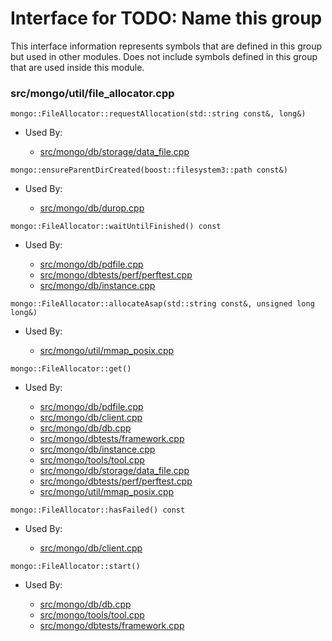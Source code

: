 
# Interface for TODO: Name this group
This interface information represents symbols that are defined in this group but used in other modules.  Does not include symbols defined in this group that are used inside this module.

### src/mongo/util/file\_allocator.cpp

<div></div>

    mongo::FileAllocator::requestAllocation(std::string const&, long&)

- Used By:

    - [src/mongo/db/storage/data\_file.cpp](../../../../storage/mmap\_file\_interface)

<div></div>

    mongo::ensureParentDirCreated(boost::filesystem3::path const&)

- Used By:

    - [src/mongo/db/durop.cpp](../../../../storage/journaling)

<div></div>

    mongo::FileAllocator::waitUntilFinished() const

- Used By:

    - [src/mongo/db/pdfile.cpp](../../../../storage/storage\_layer\_structure)
    - [src/mongo/dbtests/perf/perftest.cpp](../../../../tests/unit\_tests)
    - [src/mongo/db/instance.cpp](../../../../storage/storage\_layer\_structure)

<div></div>

    mongo::FileAllocator::allocateAsap(std::string const&, unsigned long long&)

- Used By:

    - [src/mongo/util/mmap\_posix.cpp](../../../../storage/mmap)

<div></div>

    mongo::FileAllocator::get()

- Used By:

    - [src/mongo/db/pdfile.cpp](../../../../storage/storage\_layer\_structure)
    - [src/mongo/db/client.cpp](../../../../queries/client\_and\_operation\_tracking)
    - [src/mongo/db/db.cpp](../../../../process\_management/mongos\_and\_mongod\_mains)
    - [src/mongo/dbtests/framework.cpp](../../../../tests/unit\_tests)
    - [src/mongo/db/instance.cpp](../../../../storage/storage\_layer\_structure)
    - [src/mongo/tools/tool.cpp](../../../../tools/tools)
    - [src/mongo/db/storage/data\_file.cpp](../../../../storage/mmap\_file\_interface)
    - [src/mongo/dbtests/perf/perftest.cpp](../../../../tests/unit\_tests)
    - [src/mongo/util/mmap\_posix.cpp](../../../../storage/mmap)

<div></div>

    mongo::FileAllocator::hasFailed() const

- Used By:

    - [src/mongo/db/client.cpp](../../../../queries/client\_and\_operation\_tracking)

<div></div>

    mongo::FileAllocator::start()

- Used By:

    - [src/mongo/db/db.cpp](../../../../process\_management/mongos\_and\_mongod\_mains)
    - [src/mongo/tools/tool.cpp](../../../../tools/tools)
    - [src/mongo/dbtests/framework.cpp](../../../../tests/unit\_tests)
